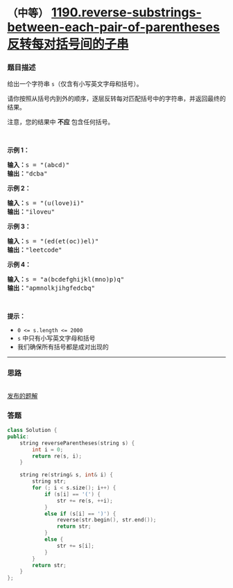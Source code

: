 # `（中等）` [1190.reverse-substrings-between-each-pair-of-parentheses 反转每对括号间的子串](https://leetcode-cn.com/problems/reverse-substrings-between-each-pair-of-parentheses/)

### 题目描述
<p>给出一个字符串&nbsp;<code>s</code>（仅含有小写英文字母和括号）。</p>

<p>请你按照从括号内到外的顺序，逐层反转每对匹配括号中的字符串，并返回最终的结果。</p>

<p>注意，您的结果中 <strong>不应</strong> 包含任何括号。</p>

<p>&nbsp;</p>

<p><strong>示例 1：</strong></p>

<pre><strong>输入：</strong>s = "(abcd)"
<strong>输出：</strong>"dcba"
</pre>

<p><strong>示例 2：</strong></p>

<pre><strong>输入：</strong>s = "(u(love)i)"
<strong>输出：</strong>"iloveu"
</pre>

<p><strong>示例 3：</strong></p>

<pre><strong>输入：</strong>s = "(ed(et(oc))el)"
<strong>输出：</strong>"leetcode"
</pre>

<p><strong>示例 4：</strong></p>

<pre><strong>输入：</strong>s = "a(bcdefghijkl(mno)p)q"
<strong>输出：</strong>"apmnolkjihgfedcbq"
</pre>

<p>&nbsp;</p>

<p><strong>提示：</strong></p>

<ul>
	<li><code>0 &lt;= s.length &lt;= 2000</code></li>
	<li><code>s</code> 中只有小写英文字母和括号</li>
	<li>我们确保所有括号都是成对出现的</li>
</ul>


---
### 思路
```
```

[发布的题解](https://leetcode-cn.com/problems/reverse-substrings-between-each-pair-of-parentheses/solution/reverse-substrings-by-ikaruga-m3gi/)

### 答题
``` C++
class Solution {
public:
    string reverseParentheses(string s) {
        int i = 0;
        return re(s, i);
    }

    string re(string& s, int& i) {
        string str;
        for (; i < s.size(); i++) {
            if (s[i] == '(') {
                str += re(s, ++i);
            }
            else if (s[i] == ')') {
                reverse(str.begin(), str.end());
                return str;
            }
            else {
                str += s[i];
            }
        }
        return str;
    }
};
```





